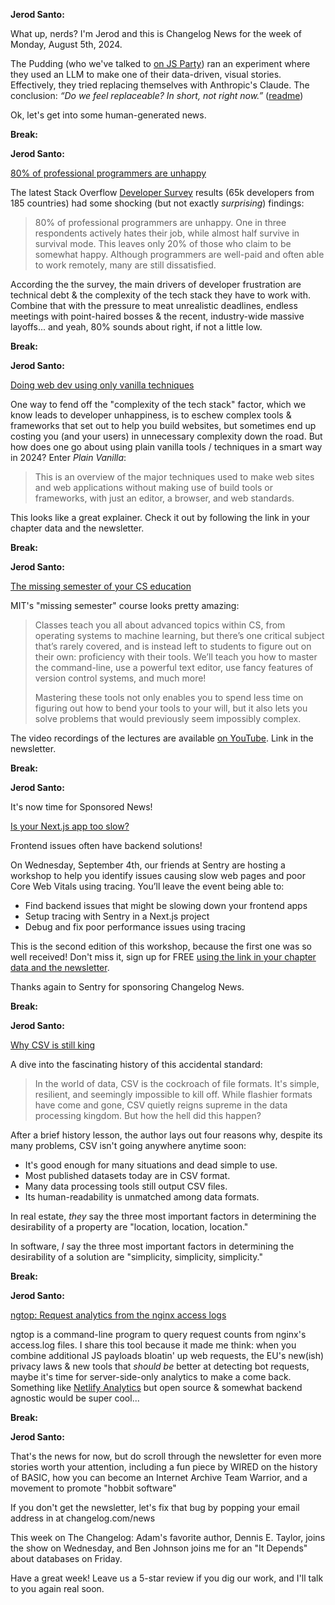 **Jerod Santo:**

What up, nerds? I'm Jerod and this is Changelog News for the week of Monday, August 5th, 2024.

The Pudding (who we've talked to [on JS Party](https://jsparty.fm/193)) ran an experiment where they used an LLM to make one of their data-driven, visual stories. Effectively, they tried replacing themselves with Anthropic's Claude. The conclusion: *“Do we feel replaceable? In short, not right now.”* ([readme](https://pudding.cool/2024/07/ai/))

Ok, let's get into some human-generated news.

**Break:**

**Jerod Santo:**

[80% of professional programmers are unhappy](https://shiftmag.dev/unhappy-developers-stack-overflow-survey-3896/)

The latest Stack Overflow [Developer Survey](https://survey.stackoverflow.co/2024/) results (65k developers from 185 countries) had some shocking (but not exactly _surprising_) findings:

> 80% of professional programmers are unhappy. One in three respondents actively hates their job, while almost half survive in survival mode. This leaves only 20% of those who claim to be somewhat happy. Although programmers are well-paid and often able to work remotely, many are still dissatisfied.

According the the survey, the main drivers of developer frustration are technical debt & the complexity of the tech stack  they have to work with. Combine that with the pressure to meat unrealistic deadlines, endless meetings with point-haired bosses & the recent, industry-wide massive layoffs... and yeah, 80% sounds about right, if not a little low.

**Break:**

**Jerod Santo:**

[Doing web dev using only vanilla techniques](https://plainvanillaweb.com/)

One way to fend off the "complexity of the tech stack" factor, which we know leads to developer unhappiness, is to eschew complex tools & frameworks that set out to help you build websites, but sometimes end up costing you (and your users) in unnecessary complexity down the road. But how does one go about using plain vanilla tools / techniques in a smart way in 2024? Enter *Plain Vanilla*:

> This is an overview of the major techniques used to make web sites and web applications without making use of build tools or frameworks, with just an editor, a browser, and web standards.

This looks like a great explainer. Check it out by following the link in your chapter data and the newsletter.


**Break:**

**Jerod Santo:**

[The missing semester of your CS education](https://missing.csail.mit.edu/)

MIT's "missing semester" course looks pretty amazing:

> Classes teach you all about advanced topics within CS, from operating systems to machine learning, but there’s one critical subject that’s rarely covered, and is instead left to students to figure out on their own: proficiency with their tools. We’ll teach you how to master the command-line, use a powerful text editor, use fancy features of version control systems, and much more!
>
> Mastering these tools not only enables you to spend less time on figuring out how to bend your tools to your will, but it also lets you solve problems that would previously seem impossibly complex.

The video recordings of the lectures are available [on YouTube](https://www.youtube.com/playlist?list=PLyzOVJj3bHQuloKGG59rS43e29ro7I57J). Link in the newsletter.

**Break:**

**Jerod Santo:**

It's now time for Sponsored News!

[Is your Next.js app too slow?](https://sentry.io/resources/extended-tracing-frontend-issues-with-backend-solutions/?utm_source=changelog&utm_medium=paid-community&utm_campaign=tracing-fy25q3-traceworkshop&utm_content=newsletter-headshots-rsvp)

Frontend issues often have backend solutions!

On Wednesday, September 4th, our friends at Sentry are hosting a workshop to help you identify issues causing slow web pages and poor Core Web Vitals using tracing. You’ll leave the event being able to:

- Find backend issues that might be slowing down your frontend apps
- Setup tracing with Sentry in a Next.js project
- Debug and fix poor performance issues using tracing

This is the second edition of this workshop, because the first one was so well received! Don't miss it, sign up for FREE [using the link in your chapter data and the newsletter](https://sentry.io/resources/extended-tracing-frontend-issues-with-backend-solutions/?utm_source=changelog&utm_medium=paid-community&utm_campaign=tracing-fy25q3-traceworkshop&utm_content=newsletter-headshots-rsvp).

Thanks again to Sentry for sponsoring Changelog News.

**Break:**

**Jerod Santo:**

[Why CSV is still king](https://konbert.com/blog/why-csv-is-still-king)

A dive into the fascinating history of this accidental standard:

> In the world of data, CSV is the cockroach of file formats. It's simple, resilient, and seemingly impossible to kill off. While flashier formats have come and gone, CSV quietly reigns supreme in the data processing kingdom. But how the hell did this happen?

After a brief history lesson, the author lays out four reasons why, despite its many problems, CSV isn't going anywhere anytime soon:

- It's good enough for many situations and dead simple to use.
- Most published datasets today are in CSV format.
- Many data processing tools still output CSV files.
- Its human-readability is unmatched among data formats.

In real estate, *they* say the three most important factors in determining the desirability of a property are "location, location, location."

In software, *I* say the three most important factors in determining the desirability of a solution are "simplicity, simplicity, simplicity."

**Break:**

**Jerod Santo:**

[ngtop: Request analytics from the nginx access logs](https://github.com/facundoolano/ngtop)

ngtop is a command-line program to query request counts from nginx's access.log files. I share this tool because it made me think: when you combine additional JS payloads bloatin' up web requests, the EU's new(ish) privacy laws & new tools that _should be_ better at detecting bot requests, maybe it's time for server-side-only analytics to make a come back. Something like [Netlify Analytics](https://www.netlify.com/platform/core/analytics/) but open source & somewhat backend agnostic would be super cool...

**Break:**

**Jerod Santo:**

That's the news for now, but do scroll through the newsletter for even more stories worth your attention, including a fun piece by WIRED on the history of BASIC, how you can become an Internet Archive Team Warrior, and a movement to promote "hobbit software"

If you don't get the newsletter, let's fix that bug by popping your email address in at changelog.com/news

This week on The Changelog: Adam's favorite author, Dennis E. Taylor, joins the show on Wednesday, and Ben Johnson joins me for an "It Depends" about databases on Friday.

Have a great week! Leave us a 5-star review if you dig our work, and I'll talk to you again real soon.

